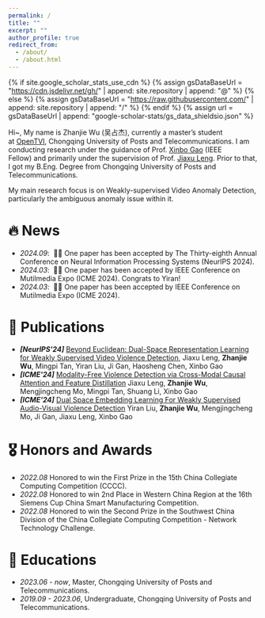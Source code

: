 ```yaml
---
permalink: /
title: ""
excerpt: ""
author_profile: true
redirect_from: 
  - /about/
  - /about.html
---
```


{% if site.google_scholar_stats_use_cdn %}
{% assign gsDataBaseUrl = "https://cdn.jsdelivr.net/gh/" | append: site.repository | append: "@" %}
{% else %}
{% assign gsDataBaseUrl = "https://raw.githubusercontent.com/" | append: site.repository | append: "/" %}
{% endif %}
{% assign url = gsDataBaseUrl | append: "google-scholar-stats/gs_data_shieldsio.json" %}

<span class='anchor' id='about-me'></span>

Hi~, My name is Zhanjie Wu (吴占杰), currently a master’s student at [OpenTVI](https://opentvi.github.io/), Chongqing University of Posts and Telecommunications. I am conducting research under the guidance of Prof. [Xinbo Gao](https://scholar.google.com/citations?user=VZVTOOIAAAAJ&hl=en&oi=ao) (IEEE Fellow) and primarily under the supervision of Prof. [Jiaxu Leng](https://scholar.google.com/citations?hl=en&user=KpX-CCcAAAAJ). Prior to that, I got my B.Eng. Degree from Chongqing University of Posts and Telecommunications.

My main research focus is on Weakly-supervised Video Anomaly Detection, particularly the ambiguous anomaly issue within it.


# 🔥 News
- *2024.09*: &nbsp;🎉🎉 One paper has been accepted by The Thirty-eighth Annual Conference on Neural Information Processing Systems (NeurIPS 2024).
- *2024.03*: &nbsp;🎉🎉 One paper has been accepted by IEEE Conference on Mutilmedia Expo (ICME 2024). Congrats to Yiran!
- *2024.03*: &nbsp;🎉🎉 One paper has been accepted by IEEE Conference on Mutilmedia Expo (ICME 2024).

# 📝 Publications 
- ***[NeurIPS'24]*** [Beyond Euclidean: Dual-Space Representation Learning for Weakly Supervised Video Violence Detection](https://proceedings.neurips.cc/paper_files/paper/2024/file/1f471322127d6347e5ae09a14b1e5cf7-Paper-Conference.pdf), Jiaxu Leng, **Zhanjie Wu**, Mingpi Tan, Yiran Liu, Ji Gan, Haosheng Chen, Xinbo Gao
- ***[ICME'24]*** [Modality-Free Violence Detection via Cross-Modal Causal Attention and Feature Distillation](https://ieeexplore.ieee.org/document/10688031)
Jiaxu Leng, **Zhanjie Wu**, Mengjingcheng Mo, Mingpi Tan, Shuang Li, Xinbo Gao
- ***[ICME'24]*** [Dual Space Embedding Learning For Weakly Supervised Audio-Visual Violence Detection](https://ieeexplore.ieee.org/document/10687755)
Yiran Liu, **Zhanjie Wu**, Mengjingcheng Mo, Ji Gan, Jiaxu Leng, Xinbo Gao

# 🎖 Honors and Awards
- *2022.08* Honored to win the First Prize in the 15th China Collegiate Computing Competition (CCCC).
- *2022.08* Honored to win 2nd Place in Western China Region at the 16th Siemens Cup China Smart Manufacturing Competition.
- *2022.08* Honored to win the Second Prize in the Southwest China Division of the China Collegiate Computing Competition - Network Technology Challenge.

# 📖 Educations
- *2023.06 - now*, Master, Chongqing University of Posts and Telecommunications.
- *2019.09 - 2023.06*, Undergraduate, Chongqing University of Posts and Telecommunications.
